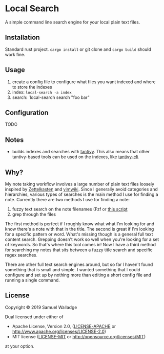 
# Local Search

A simple command line search engine for your local plain text files.


## Installation

Standard rust project. `cargo install` or git clone and `cargo build` should
work fine.


## Usage

1. create a config file to configure what files you want indexed and where to
   store the indexes
2. index: `local-search -a index`
3. search: `local-search search "foo bar"


## Configuration

TODO


## Notes

- builds indexes and searches with [tantivy](https://github.com/tantivy-search/tantivy). This also means that other tantivy-based tools can be used on the indexes, like [tantivy-cli](https://github.com/tantivy-search/tantivy-cli).

## Why?

My note taking workflow involves a large number of plain text files loosely
inspired by
[Zettelkasten](https://zettelkasten.de/posts/zettelkasten-improves-thinking-writing/)
and [vimwiki](https://github.com/vimwiki/vimwiki).
Since I generally avoid categories and hierarchies, various types of searches
is the main method I use for finding a note. Currently there are two methods I
use for finding a note:

1. fuzzy text search on the note filenames (Fzf or [this
   script](https://github.com/swalladge/dotfiles/blob/master/bin/open-wiki-page)
2. grep through the files

The first method is perfect if I roughly know what what I'm looking for and
know there's a note with that in the title. The second is great if I'm looking
for a specific pattern or word. What's missing though is a general full text
content search.  Grepping doesn't work so well when you're looking for a set of
keywords. So that's where this tool comes in! Now I have a third method for
searching my notes that sits between a fuzzy title search and specific regex
searches.

There are other full text search engines around, but so far I haven't found
something that is small and simple. I wanted something that I could configure
and set up by nothing more than editing a short config file and running a
single command.



## License

Copyright © 2019 Samuel Walladge

Dual licensed under either of

* Apache License, Version 2.0, ([LICENSE-APACHE](LICENSE-APACHE) or http://www.apache.org/licenses/LICENSE-2.0)
* MIT license ([LICENSE-MIT](LICENSE-MIT) or http://opensource.org/licenses/MIT)

at your option.
